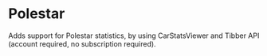 # Polestar

Adds support for Polestar statistics, by using CarStatsViewer and Tibber API (account required, no subscription required).